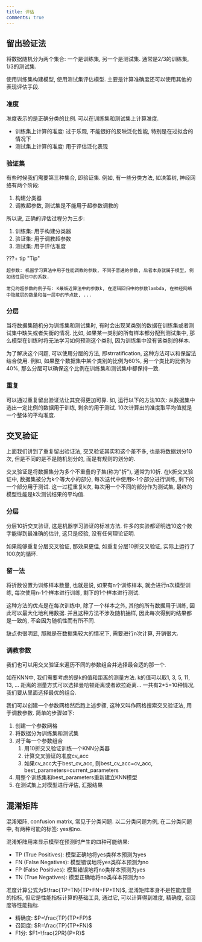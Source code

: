 ```yaml
---
title: 评估
comments: true
---
```


## 留出验证法

将数据随机分为两个集合: 一个是训练集, 另一个是测试集. 通常是$2/3$的训练集, $1/3$的测试集.

使用训练集构建模型, 使用测试集评估模型. 主要是计算准确度还可以使用其他的表现评估手段.

### 准度

准度表示的是正确分类的比例. 可以在训练集和测试集上计算准度.

- 训练集上计算的准度: 过于乐观, 不能很好的反映泛化性能, 特别是在过拟合的情况下
- 测试集上计算的准度: 用于评估泛化表现

### 验证集

有些时候我们需要第三种集合, 即验证集. 例如, 有一些分类方法, 如决策树, 神经网络有两个阶段:

1. 构建分类器
2. 调教超参数, 测试集是不能用于超参数调教的

所以说, 正确的评估过程分为三步:

1. 训练集: 用于构建分类器
2. 验证集: 用于调教超参数
3. 测试集: 用于评估准度

???+ tip "Tip"

    超参数: 机器学习算法中用于性能调教的参数, 不同于普通的参数, 后者本身就属于模型, 例如线性回归中的系数.

    常见的超参数的例子有: K最临近算法中的参数k, 在逻辑回归中的参数lambda, 在神经网络中隐藏层的数量和每一层中的节点数, ...

### 分层

当将数据集随机分为训练集和测试集时, 有时会出现某类别的数据在训练集或者测试集中缺失或者失衡的情况. 比如, 如果某一类别的所有样本都分配到测试集中, 那么模型在训练时将无法学习如何预测这个类别, 因为训练集中没有该类别的样本.

为了解决这个问题, 可以使用分层的方法, 即strratification, 这种方法可以和保留法结合使用. 例如, 如果整个数据集中某个类别的比例为60%, 另一个类比的比例为40%, 那么分层可以确保这个比例在训练集和测试集中都保持一致. 

### 重复

可以通过重复留出验证法让其变得更加可靠. 如, 运行以下的方法10次: 从数据集中选出一定比例的数据用于训练, 剩余的用于测试. 10次计算出的准度取平均值就是一个整体的平均准度.

## 交叉验证

上面我们讲到了重复留出验证法, 交叉验证其实和这个差不多, 也是将数据划分10次, 但是不同的是不是随机划分的, 而是有规则的划分的. 

交叉验证是将数据集分为多个不重叠的子集(称为"折"), 通常为10折. 在k折交叉验证中, 数据集被分为k个等大小的部分, 每次迭代中使用k-1个部分进行训练, 剩下的一个部分用于测试. 这一过程重复k次, 每次用一个不同的部分作为测试集, 最终的模型性能是k次测试结果的平均值.

### 分层

分层10折交叉验证, 这是机器学习验证的标准方法. 许多的实验都证明选10这个数字能得到最准确的估计, 这只是经验, 没有任何理论证明.

如果能够重复分层交叉验证, 那效果更佳, 如重复分层10折交叉验证, 实际上运行了100次的循环.

### 留一法

将折数设置为训练样本数量, 也就是说, 如果有n个训练样本, 就会进行n次模型训练, 每次使用n-1个样本进行训练, 剩下的1个样本进行测试.

这种方法的优点是在每次训练中, 除了一个样本之外, 其他的所有数据用于训练, 因此可以最大化地利用数据. 并且这种方法不涉及随机抽样, 因此每次得到的结果都是一致的, 不会因为随机性而有所不同.

缺点也很明显, 那就是在数据集较大的情况下, 需要进行n次计算, 开销很大.

### 调教参数

我们也可以用交叉验证来遍历不同的参数组合并选择最合适的那一个. 

如在KNN中, 我们需要考虑的是k的值和距离的测量方法. k的值可以取1, 3, 5, 11, 13, ... 距离的测量方式可以选择曼哈顿距离或者欧拉距离... 一共有2*5=10种情况, 我们要从里面选择最优的组合.

我们可以创建一个参数网格然后跑上述步骤, 这种又叫作网格搜索交叉验证法, 用于调教参数. 简单的步骤如下: 

1. 创建一个参数网格
2. 将数据分为训练集和测试集
3. 对于每一个参数组合
    1. 用10折交叉验证训练一个KNN分类器
    2. 计算交叉验证的准度cv_acc
    3. 如果cv_acc大于best_cv_acc, 则best_cv_acc=cv_acc, best_parameters=current_parameters
4. 用整个训练集和best_parameters重新建立KNN模型
5. 在测试集上对模型进行评估, 汇报结果

## 混淆矩阵

混淆矩阵, confusion matrix, 常见于分类问题. 以二分类问题为例, 在二分类问题中, 有两种可能的标签: yes和no. 

混淆矩阵用来显示模型在预测时产生的四种可能结果:

- TP (True Positives): 模型正确地将yes类样本预测为yes
- FN (False Negatives): 模型错误地将yes类样本预测为no
- FP (False Positives): 模型错误地将no类样本预测为yes
- TN (True Negatives): 模型正确地将no类样本预测为no

准度计算公式为$\frac{TP+TN}{TP+FN+FP+TN}$, 混淆矩阵本身不是性能度量的指标, 但它是性能指标计算的基础工具, 通过它, 可以计算得到准度, 精确度, 召回度等性能指标.

- 精确度: $P=\frac{TP}{TP+FP}$
- 召回度: $R=\frac{TP}{TP+FN}$
- F1分: $F1=\frac{2PR}{P+R}$